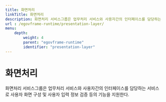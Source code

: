 ```yaml
---
title: 화면처리
linkTitle: 화면처리
description: 화면처리 서비스그룹은 업무처리 서비스와 사용자간의 인터페이스를 담당하는 서비스로 사용자 화면 구성 및 사용자 입력 정보 검증 등의 기능을 지원한다.
url : /egovframe-runtime/presentation-layer/
menu:
    depth:
        weight: 4
        parent: "egovframe-runtime"
        identifier: "presentation-layer"
---
```

# 화면처리
화면처리 서비스그룹은 업무처리 서비스와 사용자간의 인터페이스를 담당하는 서비스로 사용자 화면 구성 및 사용자 입력 정보 검증 등의 기능을 지원한다.